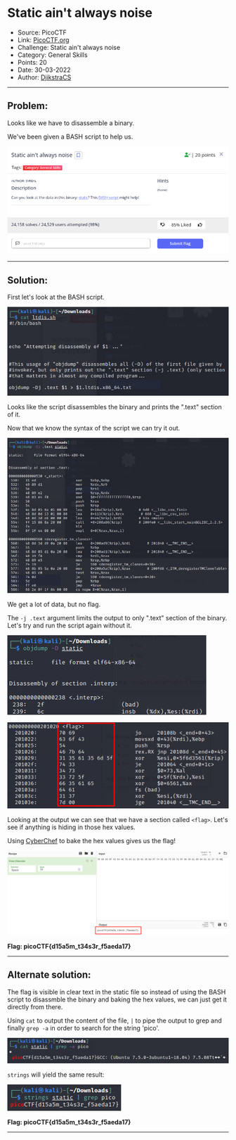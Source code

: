 # Static ain't always noise
* Source: PicoCTF
* Link: [PicoCTF.org](https://picoctf.org/)
* Challenge: Static ain't always noise
* Category: General Skills
* Points: 20
* Date: 30-03-2022
* Author: [DjikstraCS](https://github.com/DjikstraCS)

---
## Problem:
Looks like we have to disassemble a binary.

We've been given a BASH script to help us.

![](./attachments/Pasted%20image%2020220330085052.png)

---
## Solution:
First let's look at the BASH script.

![](./attachments/Pasted%20image%2020220330085850.png)

Looks like the script disassembles the binary and prints the ".text" section of it.

Now that we know the syntax of the script we can try it out.

![](./attachments/Pasted%20image%2020220330090714.png)

We get a lot of data, but no flag.

The `-j .text` argument limits the output to only ".text" section of the binary. Let's try and run the script again without it.

![](./attachments/Pasted%20image%2020220330101158.png)

![](./attachments/Pasted%20image%2020220330094515.png)

Looking at the output we can see that we have a section called `<flag>`. Let's see if anything is hiding in those hex values.

Using [CyberChef](https://gchq.github.io/CyberChef/) to bake the hex values gives us the flag!

![](./attachments/Pasted%20image%2020220330094550.png)

**Flag: picoCTF{d15a5m_t34s3r_f5aeda17}**

---
## Alternate solution:
The flag is visible in clear text in the static file so instead of using the BASH script to disassmble the binary and baking the hex values, we can just get it directly from there.

Using `cat` to output the content of the file, `|` to pipe the output to grep and finally `grep -a` in order to search for the string 'pico'.

![](./attachments/Pasted%20image%2020220330095650.png)

`strings` will yield the same result:

![](./attachments/Pasted%20image%2020220330100715.png)

**Flag: picoCTF{d15a5m_t34s3r_f5aeda17}**

---
